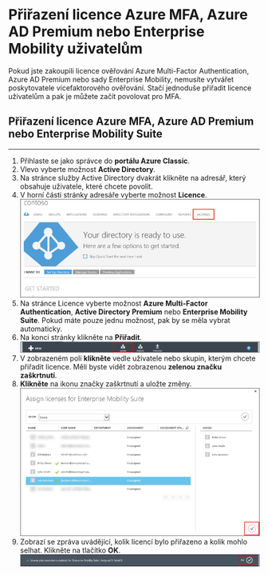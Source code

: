 <properties 
    pageTitle="Přiřazování licencí pro ověřování Microsoft Azure Multi-Factor Authentication" 
    description="Naučte se přiřazovat uživatelské licence pro ověřování Microsoft Azure Multi-Factor Authentication." 
    services="multi-factor-authentication" 
    documentationCenter="" 
    authors="billmath" 
    manager="stevenpo" 
    editor="curtand"/>

<tags 
    ms.service="multi-factor-authentication" 
    ms.workload="identity" 
    ms.tgt_pltfrm="na" 
    ms.devlang="na" 
    ms.topic="get-started-article" 
    ms.date="08/04/2016" 
    ms.author="billmath"/>

# Přiřazení licence Azure MFA, Azure AD Premium nebo Enterprise Mobility uživatelům

Pokud jste zakoupili licence ověřování Azure Multi-Factor Authentication, Azure AD Premium nebo sady Enterprise Mobility, nemusíte vytvářet poskytovatele vícefaktorového ověřování. Stačí jednoduše přiřadit licence uživatelům a pak je můžete začít povolovat pro MFA.

## Přiřazení licence Azure MFA, Azure AD Premium nebo Enterprise Mobility Suite
--------------------------------------------------------------------------------

1. Přihlaste se jako správce do **portálu Azure Classic**.
2. Vlevo vyberte možnost **Active Directory**.
3. Na stránce služby Active Directory dvakrát klikněte na adresář, který obsahuje uživatele, které chcete povolit.
4. V horní části stránky adresáře vyberte možnost **Licence**.
![Přiřazení licencí](./media/multi-factor-authentication-get-started-assign-licenses/assign1.png)
5. Na stránce Licence vyberte možnost **Azure Multi-Factor Authentication**, **Active Directory Premium** nebo **Enterprise Mobility Suite**.  Pokud máte pouze jednu možnost, pak by se měla vybrat automaticky. 
6. Na konci stránky klikněte na **Přiřadit**.
![Přiřazení licencí](./media/multi-factor-authentication-get-started-assign-licenses/assign3.png)
6. V zobrazeném poli **klikněte** vedle uživatele nebo skupin, kterým chcete přiřadit licence.  Měli byste vidět zobrazenou **zelenou značku zaškrtnutí**.
7. **Klikněte** na ikonu značky zaškrtnutí a uložte změny.
![Přiřazení licencí](./media/multi-factor-authentication-get-started-assign-licenses/assign4.png)
8. Zobrazí se zpráva uvádějící, kolik licencí bylo přiřazeno a kolik mohlo selhat.  Klikněte na tlačítko **OK**.
![Přiřazení licencí](./media/multi-factor-authentication-get-started-assign-licenses/assign5.png)



<!--HONumber=Aug16_HO4-->


